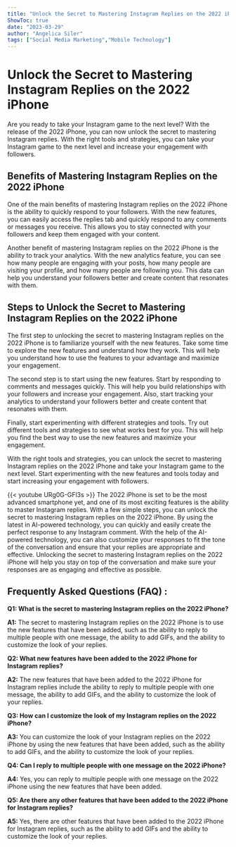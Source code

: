 ```yaml
---
title: "Unlock the Secret to Mastering Instagram Replies on the 2022 iPhone!"
ShowToc: true 
date: "2023-03-29"
author: "Angelica Siler" 
tags: ["Social Media Marketing","Mobile Technology"]
---
```

# Unlock the Secret to Mastering Instagram Replies on the 2022 iPhone

Are you ready to take your Instagram game to the next level? With the release of the 2022 iPhone, you can now unlock the secret to mastering Instagram replies. With the right tools and strategies, you can take your Instagram game to the next level and increase your engagement with followers.

## Benefits of Mastering Instagram Replies on the 2022 iPhone

One of the main benefits of mastering Instagram replies on the 2022 iPhone is the ability to quickly respond to your followers. With the new features, you can easily access the replies tab and quickly respond to any comments or messages you receive. This allows you to stay connected with your followers and keep them engaged with your content.

Another benefit of mastering Instagram replies on the 2022 iPhone is the ability to track your analytics. With the new analytics feature, you can see how many people are engaging with your posts, how many people are visiting your profile, and how many people are following you. This data can help you understand your followers better and create content that resonates with them.

## Steps to Unlock the Secret to Mastering Instagram Replies on the 2022 iPhone

The first step to unlocking the secret to mastering Instagram replies on the 2022 iPhone is to familiarize yourself with the new features. Take some time to explore the new features and understand how they work. This will help you understand how to use the features to your advantage and maximize your engagement.

The second step is to start using the new features. Start by responding to comments and messages quickly. This will help you build relationships with your followers and increase your engagement. Also, start tracking your analytics to understand your followers better and create content that resonates with them.

Finally, start experimenting with different strategies and tools. Try out different tools and strategies to see what works best for you. This will help you find the best way to use the new features and maximize your engagement.

With the right tools and strategies, you can unlock the secret to mastering Instagram replies on the 2022 iPhone and take your Instagram game to the next level. Start experimenting with the new features and tools today and start increasing your engagement with followers.

{{< youtube URg0G-GFl3s >}} 
The 2022 iPhone is set to be the most advanced smartphone yet, and one of its most exciting features is the ability to master Instagram replies. With a few simple steps, you can unlock the secret to mastering Instagram replies on the 2022 iPhone. By using the latest in AI-powered technology, you can quickly and easily create the perfect response to any Instagram comment. With the help of the AI-powered technology, you can also customize your responses to fit the tone of the conversation and ensure that your replies are appropriate and effective. Unlocking the secret to mastering Instagram replies on the 2022 iPhone will help you stay on top of the conversation and make sure your responses are as engaging and effective as possible.

## Frequently Asked Questions (FAQ) :
**Q1: What is the secret to mastering Instagram replies on the 2022 iPhone?**

**A1:** The secret to mastering Instagram replies on the 2022 iPhone is to use the new features that have been added, such as the ability to reply to multiple people with one message, the ability to add GIFs, and the ability to customize the look of your replies. 

**Q2: What new features have been added to the 2022 iPhone for Instagram replies?**

**A2:** The new features that have been added to the 2022 iPhone for Instagram replies include the ability to reply to multiple people with one message, the ability to add GIFs, and the ability to customize the look of your replies. 

**Q3: How can I customize the look of my Instagram replies on the 2022 iPhone?**

**A3:** You can customize the look of your Instagram replies on the 2022 iPhone by using the new features that have been added, such as the ability to add GIFs, and the ability to customize the look of your replies. 

**Q4: Can I reply to multiple people with one message on the 2022 iPhone?**

**A4:** Yes, you can reply to multiple people with one message on the 2022 iPhone using the new features that have been added. 

**Q5: Are there any other features that have been added to the 2022 iPhone for Instagram replies?**

**A5:** Yes, there are other features that have been added to the 2022 iPhone for Instagram replies, such as the ability to add GIFs and the ability to customize the look of your replies.


